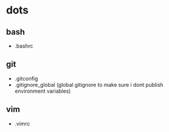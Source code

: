 # dots
## bash
- .bashrc

## git
- .gitconfig
- .gitignore_global (global gitignore to make sure i dont publish environment variables)

## vim
- .vimrc

